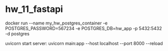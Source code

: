 # hw_11_fastapi

docker run --name my_hw_postgres_container -e POSTGRES_PASSWORD=567234 -e POSTGRES_DB=hw_app -p 5432:5432 -d postgres

uvicorn start server: uvicorn main:app --host localhost --port 8000 --reload